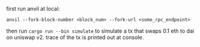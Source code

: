 first run anvil at local:
```
anvil --fork-block-number <block_num> --fork-url <some_rpc_endpoint>
```

then run `cargo run --bin simulate` to simulate a tx that swaps 0.1 eth to dai on uniswap v2.
trace of the tx is printed out at console.
